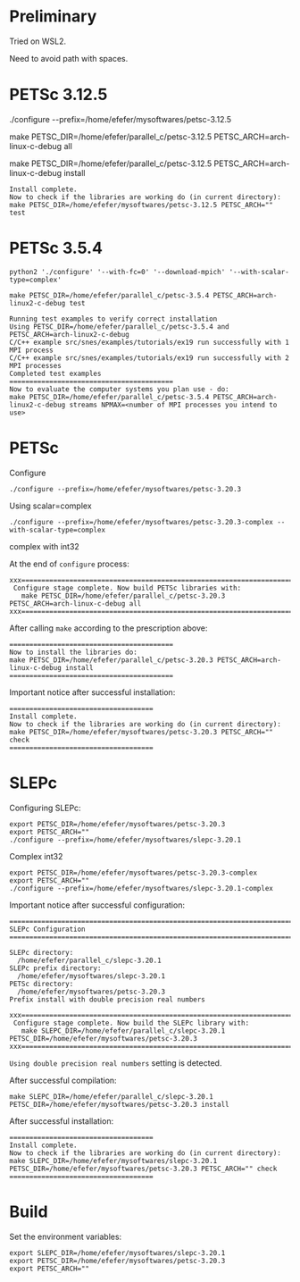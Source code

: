 # Preliminary

Tried on WSL2.

Need to avoid path with spaces.

# PETSc 3.12.5

./configure --prefix=/home/efefer/mysoftwares/petsc-3.12.5

make PETSC_DIR=/home/efefer/parallel_c/petsc-3.12.5 PETSC_ARCH=arch-linux-c-debug all

make PETSC_DIR=/home/efefer/parallel_c/petsc-3.12.5 PETSC_ARCH=arch-linux-c-debug install

```
Install complete.
Now to check if the libraries are working do (in current directory):
make PETSC_DIR=/home/efefer/mysoftwares/petsc-3.12.5 PETSC_ARCH="" test
```



# PETSc 3.5.4

```
python2 './configure' '--with-fc=0' '--download-mpich' '--with-scalar-type=complex'
```

```
make PETSC_DIR=/home/efefer/parallel_c/petsc-3.5.4 PETSC_ARCH=arch-linux2-c-debug test
```

```
Running test examples to verify correct installation
Using PETSC_DIR=/home/efefer/parallel_c/petsc-3.5.4 and PETSC_ARCH=arch-linux2-c-debug
C/C++ example src/snes/examples/tutorials/ex19 run successfully with 1 MPI process
C/C++ example src/snes/examples/tutorials/ex19 run successfully with 2 MPI processes
Completed test examples
=========================================
Now to evaluate the computer systems you plan use - do:
make PETSC_DIR=/home/efefer/parallel_c/petsc-3.5.4 PETSC_ARCH=arch-linux2-c-debug streams NPMAX=<number of MPI processes you intend to use>
```


# PETSc

Configure
```
./configure --prefix=/home/efefer/mysoftwares/petsc-3.20.3
```

Using scalar=complex
```
./configure --prefix=/home/efefer/mysoftwares/petsc-3.20.3-complex --with-scalar-type=complex
```
complex with int32


At the end of `configure` process:
```
xxx=======================================================================================xxx
 Configure stage complete. Now build PETSc libraries with:
   make PETSC_DIR=/home/efefer/parallel_c/petsc-3.20.3 PETSC_ARCH=arch-linux-c-debug all
xxx=======================================================================================xxx
```

After calling `make` according to the prescription above:
```
=========================================
Now to install the libraries do:
make PETSC_DIR=/home/efefer/parallel_c/petsc-3.20.3 PETSC_ARCH=arch-linux-c-debug install
=========================================
```

Important notice after successful installation:
```
====================================
Install complete.
Now to check if the libraries are working do (in current directory):
make PETSC_DIR=/home/efefer/mysoftwares/petsc-3.20.3 PETSC_ARCH="" check
====================================
```


# SLEPc

Configuring SLEPc:
```
export PETSC_DIR=/home/efefer/mysoftwares/petsc-3.20.3
export PETSC_ARCH=""
./configure --prefix=/home/efefer/mysoftwares/slepc-3.20.1
```

Complex int32
```
export PETSC_DIR=/home/efefer/mysoftwares/petsc-3.20.3-complex
export PETSC_ARCH=""
./configure --prefix=/home/efefer/mysoftwares/slepc-3.20.1-complex
```


Important notice after successful configuration:
```
================================================================================
SLEPc Configuration
================================================================================

SLEPc directory:
  /home/efefer/parallel_c/slepc-3.20.1
SLEPc prefix directory:
  /home/efefer/mysoftwares/slepc-3.20.1
PETSc directory:
  /home/efefer/mysoftwares/petsc-3.20.3
Prefix install with double precision real numbers

xxx==========================================================================xxx
 Configure stage complete. Now build the SLEPc library with:
   make SLEPC_DIR=/home/efefer/parallel_c/slepc-3.20.1 PETSC_DIR=/home/efefer/mysoftwares/petsc-3.20.3
xxx==========================================================================xxx
```

`Using double precision real numbers` setting is detected.


After successful compilation:
```
make SLEPC_DIR=/home/efefer/parallel_c/slepc-3.20.1 PETSC_DIR=/home/efefer/mysoftwares/petsc-3.20.3 install
```

After successful installation:
```
====================================
Install complete.
Now to check if the libraries are working do (in current directory):
make SLEPC_DIR=/home/efefer/mysoftwares/slepc-3.20.1 PETSC_DIR=/home/efefer/mysoftwares/petsc-3.20.3 PETSC_ARCH="" check
====================================
```

# Build

Set the environment variables:
```
export SLEPC_DIR=/home/efefer/mysoftwares/slepc-3.20.1
export PETSC_DIR=/home/efefer/mysoftwares/petsc-3.20.3
export PETSC_ARCH=""
```


